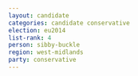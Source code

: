 ```yaml
---
layout: candidate
categories: candidate conservative
election: eu2014
list-rank: 4
person: sibby-buckle
region: west-midlands
party: conservative
---
```

